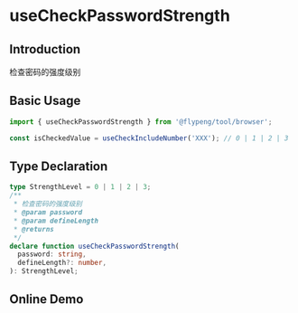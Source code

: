 # useCheckPasswordStrength

## Introduction

检查密码的强度级别

## Basic Usage

```ts
import { useCheckPasswordStrength } from '@flypeng/tool/browser';

const isCheckedValue = useCheckIncludeNumber('XXX'); // 0 | 1 | 2 | 3
```

## Type Declaration

```ts
type StrengthLevel = 0 | 1 | 2 | 3;
/**
 * 检查密码的强度级别
 * @param password
 * @param defineLength
 * @returns
 */
declare function useCheckPasswordStrength(
  password: string,
  defineLength?: number,
): StrengthLevel;
```

## Online Demo

<preview path="./index.vue" title="useCheckPasswordStrength" description="检查密码的强度级别"></preview>
